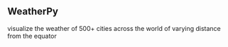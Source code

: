 ## WeatherPy 
visualize the weather of 500+ cities across the world of varying distance from the equator
